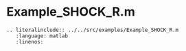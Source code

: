 # Example_SHOCK_R.m

```{eval-rst}
.. literalinclude:: ../../src/examples/Example_SHOCK_R.m
   :language: matlab
   :linenos:
```
